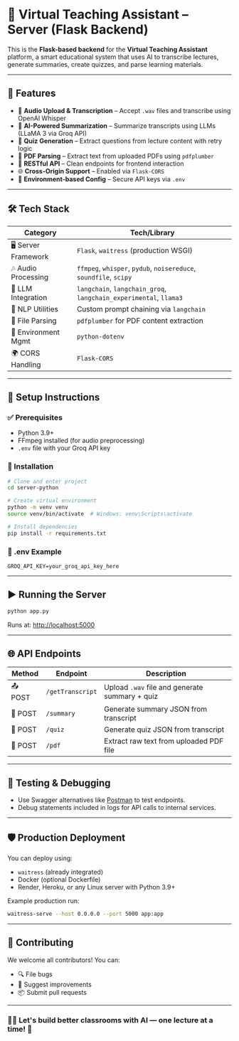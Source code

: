 # 🧠 Virtual Teaching Assistant – Server (Flask Backend)

This is the **Flask-based backend** for the **Virtual Teaching Assistant** platform, a smart educational system that uses AI to transcribe lectures, generate summaries, create quizzes, and parse learning materials.

---

## 🚀 Features

- 🎤 **Audio Upload & Transcription** – Accept `.wav` files and transcribe using OpenAI Whisper
- 🧾 **AI-Powered Summarization** – Summarize transcripts using LLMs (LLaMA 3 via Groq API)
- 🧪 **Quiz Generation** – Extract questions from lecture content with retry logic
- 📂 **PDF Parsing** – Extract text from uploaded PDFs using `pdfplumber`
- 🔗 **RESTful API** – Clean endpoints for frontend interaction
- 🌐 **Cross-Origin Support** – Enabled via `Flask-CORS`
- 🔐 **Environment-based Config** – Secure API keys via `.env`

---

## 🛠️ Tech Stack

| Category            | Tech/Library                         |
|---------------------|---------------------------------------|
| 🖥️ Server Framework | `Flask`, `waitress` (production WSGI) |
| 🎶 Audio Processing  | `ffmpeg`, `whisper`, `pydub`, `noisereduce`, `soundfile`, `scipy` |
| 💬 LLM Integration   | `langchain`, `langchain_groq`, `langchain_experimental`, `llama3` |
| 📝 NLP Utilities     | Custom prompt chaining via `langchain` |
| 📄 File Parsing      | `pdfplumber` for PDF content extraction |
| 🔐 Environment Mgmt  | `python-dotenv`                      |
| 🌍 CORS Handling     | `Flask-CORS`                         |

---

## 🔧 Setup Instructions

### ✅ Prerequisites

* Python 3.9+
* FFmpeg installed (for audio preprocessing)
* `.env` file with your Groq API key

### 🧪 Installation

```bash
# Clone and enter project
cd server-python

# Create virtual environment
python -m venv venv
source venv/bin/activate  # Windows: venv\Scripts\activate

# Install dependencies
pip install -r requirements.txt
```

### 📄 .env Example

```
GROQ_API_KEY=your_groq_api_key_here
```

---

## ▶️ Running the Server

```bash
python app.py
```

Runs at: [http://localhost:5000](http://localhost:5000)

---

## 🌐 API Endpoints

| Method  | Endpoint         | Description                                    |
| ------- | ---------------- | ---------------------------------------------- |
| 📤 POST | `/getTranscript` | Upload `.wav` file and generate summary + quiz |
| 📝 POST | `/summary`       | Generate summary JSON from transcript          |
| 🧪 POST | `/quiz`          | Generate quiz JSON from transcript             |
| 📄 POST | `/pdf`           | Extract raw text from uploaded PDF file        |


---

## 🧪 Testing & Debugging

* Use Swagger alternatives like [Postman](https://www.postman.com/) to test endpoints.
* Debug statements included in logs for API calls to internal services.

---

## 🛡️ Production Deployment

You can deploy using:

* `waitress` (already integrated)
* Docker (optional Dockerfile)
* Render, Heroku, or any Linux server with Python 3.9+

Example production run:

```bash
waitress-serve --host 0.0.0.0 --port 5000 app:app
```

---

## 🤝 Contributing

We welcome all contributors! You can:

* 🔍 File bugs
* 🌱 Suggest improvements
* 📦 Submit pull requests

---

### 👩‍🏫 Let's build better classrooms with AI — one lecture at a time! 🚀

